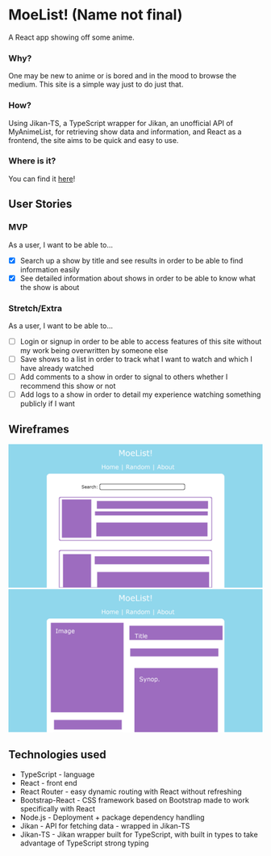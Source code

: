 # MoeList! (Name not final)
A React app showing off some anime.

### Why?
One may be new to anime or is bored and in the mood to browse the medium. This site is a simple way just to do just that.

### How?
Using Jikan-TS, a TypeScript wrapper for Jikan, an unofficial API of MyAnimeList, for retrieving show data and information, and React as a frontend, the site aims to be quick and easy to use.

### Where is it?
You can find it [here](https://anime-moelist.netlify.app/)!

## User Stories
### MVP
As a user, I want to be able to...
- [x] Search up a show by title and see results in order to be able to find information easily
- [x] See detailed information about shows in order to be able to know what the show is about
### Stretch/Extra
As a user, I want to be able to...
- [ ] Login or signup in order to be able to access features of this site without my work being overwritten by someone else
- [ ] Save shows to a list in order to track what I want to watch and which I have already watched
- [ ] Add comments to a show in order to signal to others whether I recommend this show or not
- [ ] Add logs to a show in order to detail my experience watching something publicly if I want

## Wireframes
![Image of a simple wireframe-work of how the MoeList index page would look - a blue background with a white active main section, with purple accents. A selection of multiple shows under the searchbar is shown.](./md-assets/wireframes/home-search.v001.png)
![Image of a simple wireframe-work of how a MoeList show page would look - a blue background with a white active main section, with purple accents. Information about a particular show is shown.](./md-assets/wireframes/article.v002.png)

## Technologies used
- TypeScript - language
- React - front end
- React Router - easy dynamic routing with React without refreshing
- Bootstrap-React - CSS framework based on Bootstrap made to work specifically with React
- Node.js - Deployment + package dependency handling
- Jikan - API for fetching data - wrapped in Jikan-TS
- Jikan-TS - Jikan wrapper built for TypeScript, with built in types to take advantage of TypeScript strong typing

